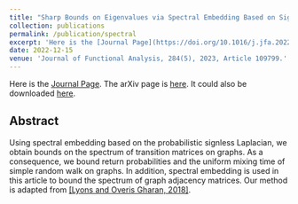 ```yaml
---
title: "Sharp Bounds on Eigenvalues via Spectral Embedding Based on Signless Laplacians"
collection: publications
permalink: /publication/spectral
excerpt: 'Here is the [Journal Page](https://doi.org/10.1016/j.jfa.2022.109799). The arXiv page: [here](https://arxiv.org/abs/2111.08777).'
date: 2022-12-15
venue: 'Journal of Functional Analysis, 284(5), 2023, Article 109799.'
---
```


Here is the [Journal Page](https://doi.org/10.1016/j.jfa.2022.109799). The arXiv page is [here](https://arxiv.org/abs/2111.08777).
It could also be downloaded [here](http://zf-wei.github.io/files/Spectral.pdf).

## Abstract

Using spectral embedding based on the probabilistic signless Laplacian, we obtain bounds on the spectrum of transition matrices on graphs. As a consequence, we bound return probabilities and the uniform mixing time of simple random walk on graphs. In addition, spectral embedding is used in this article to bound the spectrum of graph adjacency matrices. Our method is adapted from [\[Lyons and Overis Gharan, 2018\]](https://doi.org/10.1093/imrn/rnx082).